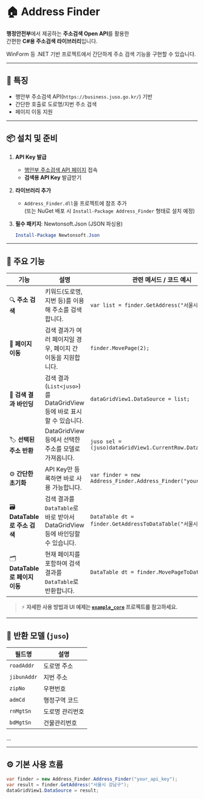 # 🏠 Address Finder

**행정안전부**에서 제공하는 **주소검색 Open API**를 활용한  
간편한 **C#용 주소검색 라이브러리**입니다.

WinForm 등 .NET 기반 프로젝트에서 간단하게 주소 검색 기능을 구현할 수 있습니다.

---

## 🔧 특징

- 행안부 주소검색 API(`https://business.juso.go.kr/`) 기반
- 간단한 호출로 도로명/지번 주소 검색
- 페이지 이동 지원

---

## 📦 설치 및 준비

1. **API Key 발급**
   - [행안부 주소검색 API 페이지](https://business.juso.go.kr/addrlink/openApi/apiReqst.do) 접속  
   - **검색용 API Key** 발급받기

2. **라이브러리 추가**
   - `Address_Finder.dll`을 프로젝트에 참조 추가  
     (또는 NuGet 배포 시 `Install-Package Address_Finder` 형태로 설치 예정)

3. **필수 패키지**: Newtonsoft.Json (JSON 파싱용)
   ```powershell
   Install-Package Newtonsoft.Json
---


## 🔧 주요 기능

| 기능 | 설명 | 관련 메서드 / 코드 예시 |
|------|------|-------------------------|
| 🔍 **주소 검색** | 키워드(도로명, 지번 등)를 이용해 주소를 검색합니다. | `var list = finder.GetAddress("서울시 강남구");` |
| 📑 **페이지 이동** | 검색 결과가 여러 페이지일 경우, 페이지 간 이동을 지원합니다. | `finder.MovePage(2);` |
| 🧭 **검색 결과 바인딩** | 검색 결과(`List<juso>`)를 DataGridView 등에 바로 표시할 수 있습니다. | `dataGridView1.DataSource = list;` |
| 🏷️ **선택된 주소 반환** | DataGridView 등에서 선택한 주소를 모델로 가져옵니다. | `juso sel = (juso)dataGridView1.CurrentRow.DataBoundItem;` |
| ⚙️ **간단한 초기화** | API Key만 등록하면 바로 사용 가능합니다. | `var finder = new Address_Finder.Address_Finder("your_api_key");` |
| 🗃️ **DataTable로 주소 검색** | 검색 결과를 `DataTable`로 바로 받아서 DataGridView 등에 바인딩할 수 있습니다. | `DataTable dt = finder.GetAddressToDataTable("서울시 강남구");` |
| 🗂️ **DataTable로 페이지 이동** | 현재 페이지를 포함하여 검색 결과를 `DataTable`로 반환합니다. | `DataTable dt = finder.MovePageToDataTable(2);` |


> ⚡ **자세한 사용 방법과 UI 예제는 [`example_core`](./example_core) 프로젝트를 참고하세요.**

---

## 📄 반환 모델 (`juso`)

| 필드명 | 설명 |
|--------|------|
| `roadAddr` | 도로명 주소 |
| `jibunAddr` | 지번 주소 |
| `zipNo` | 우편번호 |
| `admCd` | 행정구역 코드 |
| `rnMgtSn` | 도로명 관리번호 |
| `bdMgtSn` | 건물관리번호 |
...

---

## ⚙️ 기본 사용 흐름

```csharp
var finder = new Address_Finder.Address_Finder("your_api_key");
var result = finder.GetAddress("서울시 강남구");
dataGridView1.DataSource = result;
